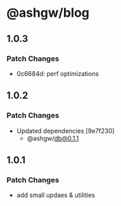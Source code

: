# @ashgw/blog

## 1.0.3

### Patch Changes

- 0c6684d: perf optimizations

## 1.0.2

### Patch Changes

- Updated dependencies [9e7f230]
  - @ashgw/db@0.1.1

## 1.0.1

### Patch Changes

- add small updaes & utilities
